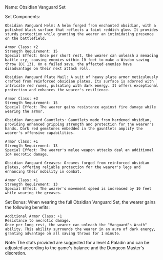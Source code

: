 Name: Obsidian Vanguard Set

Set Components:

    Obsidian Vanguard Helm: A helm forged from enchanted obsidian, with a polished black surface that reflects a faint reddish glow. It provides sturdy protection while granting the wearer an intimidating presence on the battlefield.

    Armor Class: +2
    Strength Requirement: 15
    Special Effect: Once per short rest, the wearer can unleash a menacing battle cry, causing enemies within 10 feet to make a Wisdom saving throw (DC 13). On a failed save, the affected enemies have disadvantage on their next attack roll.

    Obsidian Vanguard Plate Mail: A suit of heavy plate armor meticulously crafted from reinforced obsidian plates. Its surface is adorned with intricate red runes, pulsating with dark energy. It offers exceptional protection and enhances the wearer's resilience.

    Armor Class: +3
    Strength Requirement: 15
    Special Effect: The wearer gains resistance against fire damage while wearing the armor.

    Obsidian Vanguard Gauntlets: Gauntlets made from hardened obsidian, providing enhanced gripping strength and protection for the wearer's hands. Dark red gemstones embedded in the gauntlets amplify the wearer's offensive capabilities.

    Armor Class: +1
    Strength Requirement: 13
    Special Effect: The wearer's melee weapon attacks deal an additional 1d4 necrotic damage.

    Obsidian Vanguard Greaves: Greaves forged from reinforced obsidian plates, offering reliable protection for the wearer's legs and enhancing their mobility in combat.

    Armor Class: +1
    Strength Requirement: 13
    Special Effect: The wearer's movement speed is increased by 10 feet while wearing the greaves.

Set Bonus: When wearing the full Obsidian Vanguard Set, the wearer gains the following benefits:

    Additional Armor Class: +1
    Resistance to necrotic damage.
    Once per long rest, the wearer can unleash the "Vanguard's Wrath" ability. This ability surrounds the wearer in an aura of dark energy, granting advantage on all saving throws for 1 minute.

Note: The stats provided are suggested for a level 4 Paladin and can be adjusted according to the game's balance and the Dungeon Master's discretion.
